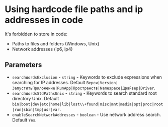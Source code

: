 # Using hardcode file paths and ip addresses in code

It's forbidden to store in code:
* Paths to files and folders (Windows, Unix)
* Network addresses (ip6, ip4)

## Parameters

* `searchWordsExclusion` - `string` - Keywords to exclude expressions when searching for IP addresses. Default
``Верси|Version|ЗапуститьПриложение|RunApp|Пространств|Namespace|Драйвер|Driver``.
* `searchWordsStdPathsUnix` - `string` - Keywords to search standard root directory Unix. 
Default ``bin|boot|dev|etc|home|lib|lost\\+found|misc|mnt|media|opt|proc|root|run|sbin|tmp|usr|var``.
* `enableSearchNetworkAddresses` - `boolean` - Use network address search. Default ``Yes``.
